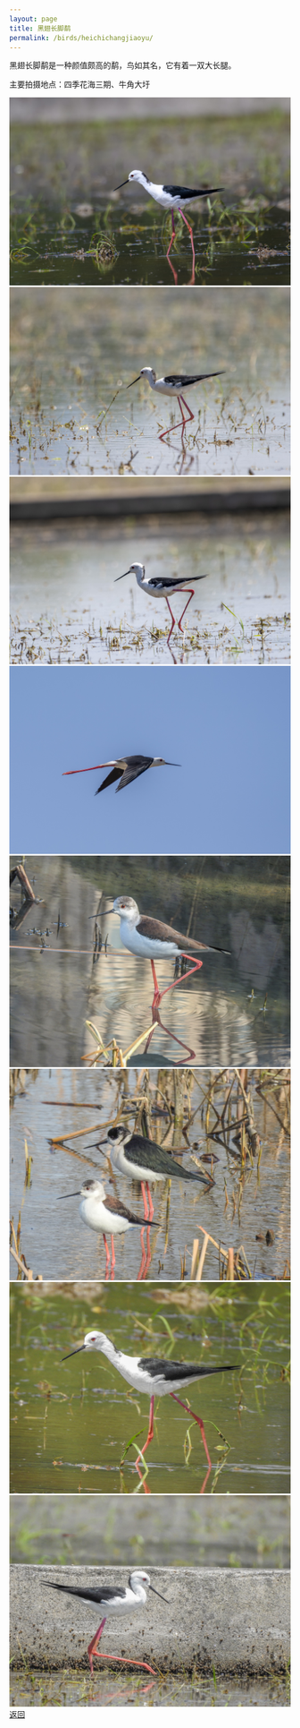 ```yaml
---
layout: page
title: 黑翅长脚鹬
permalink: /birds/heichichangjiaoyu/
---
```

黑翅长脚鹬是一种颜值颇高的鹬，鸟如其名，它有着一双大长腿。

主要拍摄地点：四季花海三期、牛角大圩

![](../picture/黑翅长脚鹬/DSC_4767.jpg)
![](../picture/黑翅长脚鹬/DSC_4825.jpg)
![](../picture/黑翅长脚鹬/DSC_4834.jpg)
![](../picture/黑翅长脚鹬/DSC_4836.jpg)
![](../picture/黑翅长脚鹬/DSCN0410.jpg)
![](../picture/黑翅长脚鹬/DSCN0411.jpg)
![](../picture/黑翅长脚鹬/DSCN9329.jpg)
![](../picture/黑翅长脚鹬/DSCN9369.jpg)
[返回](../../)
